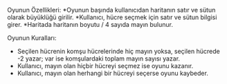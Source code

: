 Oyunun Özellikleri:
*Oyunun başında kullanıcıdan haritanın satır ve sütun olarak büyüklüğü girilir.
*Kullanıcı, hücre seçmek için satır ve sütun bilgisi girer.
*Haritada haritanın boyutu / 4 sayıda mayın bulunur.

Oyunun Kuralları:
* Seçilen hücrenin komşu hücrelerinde hiç mayın yoksa, seçilen hücrede -2 yazar; var ise komşulardaki toplam mayın sayısı yazar.
* Kullanıcı, mayın olan hiçbir hücreyi seçmez ise oyunu kazanır.
* Kullanıcı, mayın olan herhangi bir hücreyi seçerse oyunu kaybeder.